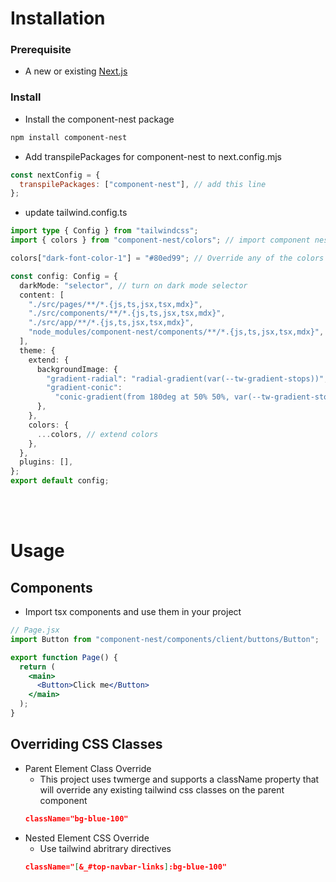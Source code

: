 # Installation

### Prerequisite

- A new or existing [Next.js](https://nextjs.org/docs/getting-started/installation)

### Install

- Install the component-nest package

```bash
npm install component-nest
```

- Add transpilePackages for component-nest to next.config.mjs

```js
const nextConfig = {
  transpilePackages: ["component-nest"], // add this line
};
```

- update tailwind.config.ts

```ts
import type { Config } from "tailwindcss";
import { colors } from "component-nest/colors"; // import component nest colors

colors["dark-font-color-1"] = "#80ed99"; // Override any of the colors to match your desired theme

const config: Config = {
  darkMode: "selector", // turn on dark mode selector
  content: [
    "./src/pages/**/*.{js,ts,jsx,tsx,mdx}",
    "./src/components/**/*.{js,ts,jsx,tsx,mdx}",
    "./src/app/**/*.{js,ts,jsx,tsx,mdx}",
    "node_modules/component-nest/components/**/*.{js,ts,jsx,tsx,mdx}", // add component nest to tailwind conent
  ],
  theme: {
    extend: {
      backgroundImage: {
        "gradient-radial": "radial-gradient(var(--tw-gradient-stops))",
        "gradient-conic":
          "conic-gradient(from 180deg at 50% 50%, var(--tw-gradient-stops))",
      },
    },
    colors: {
      ...colors, // extend colors
    },
  },
  plugins: [],
};
export default config;
```

<br />
<br />

# Usage

## Components

- Import tsx components and use them in your project

```jsx
// Page.jsx
import Button from "component-nest/components/client/buttons/Button";

export function Page() {
  return (
    <main>
      <Button>Click me</Button>
    </main>
  );
}
```

## Overriding CSS Classes

- Parent Element Class Override
  - This project uses twmerge and supports a className property that will override any existing tailwind css classes on the parent component
  ```json
  className="bg-blue-100"
  ```
- Nested Element CSS Override
  - Use tailwind abritrary directives
  ```json
  className="[&_#top-navbar-links]:bg-blue-100"
  ```

